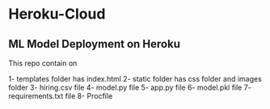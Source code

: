 # Heroku-Cloud

## ML Model Deployment on Heroku

This repo contain on 

1- templates folder
    has index.html
2- static folder 
   has css folder and images folder
3- hiring.csv file
4- model.py file
5- app.py file
6- model.pkl file
7- requirements.txt file
8- Procfile

